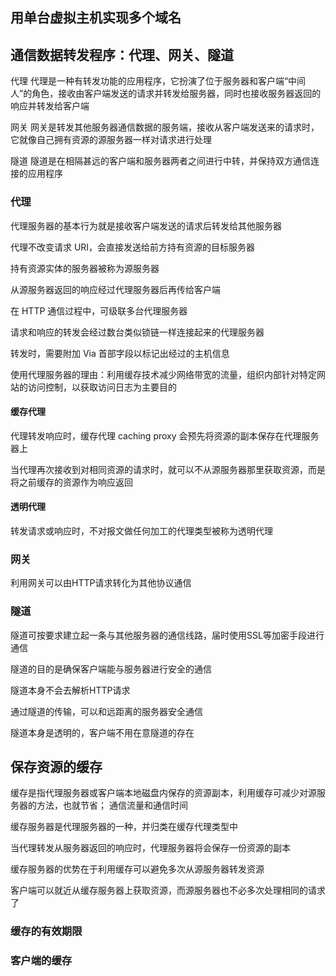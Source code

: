 ## 用单台虚拟主机实现多个域名

## 通信数据转发程序：代理、网关、隧道

代理
代理是一种有转发功能的应用程序，它扮演了位于服务器和客户端“中间人”的角色，接收由客户端发送的请求并转发给服务器，同时也接收服务器返回的响应并转发给客户端

网关
网关是转发其他服务器通信数据的服务端，接收从客户端发送来的请求时，它就像自己拥有资源的源服务器一样对请求进行处理

隧道
隧道是在相隔甚远的客户端和服务器两者之间进行中转，并保持双方通信连接的应用程序

### 代理

代理服务器的基本行为就是接收客户端发送的请求后转发给其他服务器

代理不改变请求 URI，会直接发送给前方持有资源的目标服务器

持有资源实体的服务器被称为源服务器

从源服务器返回的响应经过代理服务器后再传给客户端

在 HTTP 通信过程中，可级联多台代理服务器

请求和响应的转发会经过数台类似锁链一样连接起来的代理服务器

转发时，需要附加 Via 首部字段以标记出经过的主机信息

使用代理服务器的理由：利用缓存技术减少网络带宽的流量，组织内部针对特定网站的访问控制，以获取访问日志为主要目的

#### 缓存代理

代理转发响应时，缓存代理 caching proxy 会预先将资源的副本保存在代理服务器上

当代理再次接收到对相同资源的请求时，就可以不从源服务器那里获取资源，而是将之前缓存的资源作为响应返回

#### 透明代理

转发请求或响应时，不对报文做任何加工的代理类型被称为透明代理

### 网关

利用网关可以由HTTP请求转化为其他协议通信

### 隧道

隧道可按要求建立起一条与其他服务器的通信线路，届时使用SSL等加密手段进行通信

隧道的目的是确保客户端能与服务器进行安全的通信

隧道本身不会去解析HTTP请求

通过隧道的传输，可以和远距离的服务器安全通信

隧道本身是透明的，客户端不用在意隧道的存在

## 保存资源的缓存

缓存是指代理服务器或客户端本地磁盘内保存的资源副本，利用缓存可减少对源服务器的方法，也就节省； 通信流量和通信时间

缓存服务器是代理服务器的一种，并归类在缓存代理类型中

当代理转发从服务器返回的响应时，代理服务器将会保存一份资源的副本

缓存服务器的优势在于利用缓存可以避免多次从源服务器转发资源

客户端可以就近从缓存服务器上获取资源，而源服务器也不必多次处理相同的请求了

### 缓存的有效期限

### 客户端的缓存





